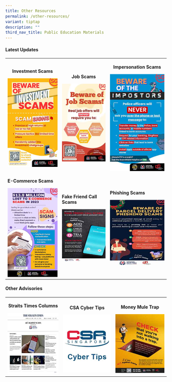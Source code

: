 ```yaml
---
title: Other Resources
permalink: /other-resources/
variant: tiptap
description: ""
third_nav_title: Public Education Materials
---
```

<h4><strong>Latest Updates</strong></h4>
<table style="minWidth: 75px">
<colgroup>
<col>
<col>
<col>
</colgroup>
<tbody>
<tr>
<th rowspan="1" colspan="1">
<p><strong>Investment Scams</strong>
</p><a class="isomer-image-wrapper" href="/files/Public%20Education%20Materials/Investment_Scam.pdf"><img style="width: 100%" height="auto" width="100%" alt="" src="/images/Public Education Materials/Investment_Scam.jpg"></a>
</th>
<th rowspan="1" colspan="1">
<p><strong>Job Scams</strong>
</p><a class="isomer-image-wrapper" href="/files/Public%20Education%20Materials/Job_Scam.pdf"><img style="width: 100%" height="auto" width="100%" alt="" src="/images/Public Education Materials/Job_scam.jpg"></a>
</th>
<th rowspan="1" colspan="1">
<p><strong>Impersonation Scams</strong>
</p><a class="isomer-image-wrapper" href="/files/Public%20Education%20Materials/Impersonation_Scam.pdf"><img style="width: 100%" height="auto" width="100%" alt="" src="/images/Public Education Materials/Impersonation_scam.jpg"></a>
</th>
</tr>
<tr>
<td rowspan="1" colspan="1">
<p><strong>E-Commerce Scams</strong>
</p><a class="isomer-image-wrapper" href="/files/Public%20Education%20Materials/Ecommerce_Scam.pdf"><img style="width: 100%" height="auto" width="100%" alt="" src="/images/Public Education Materials/Ecommerce_scam.jpg"></a>
</td>
<td rowspan="1" colspan="1">
<p><strong>Fake Friend Call Scams</strong>
</p><a class="isomer-image-wrapper" href="/files/Public%20Education%20Materials/Fake_Friend_Call_Scam.pdf"><img style="width: 100%" height="auto" width="100%" alt="" src="/images/Public Education Materials/Fake_Friend_Call_Scam.jpg"></a>
</td>
<td rowspan="1" colspan="1">
<p><strong>Phishing Scams</strong>
</p><a class="isomer-image-wrapper" href="/files/Public%20Education%20Materials/Phishing_Scam.pdf"><img style="width: 100%" height="auto" width="100%" alt="" src="/images/Public Education Materials/Phishing_Scam.jpg"></a>
</td>
</tr>
</tbody>
</table>
<h4><strong>Other Advisories</strong></h4>
<table style="minWidth: 75px">
<colgroup>
<col>
<col>
<col>
</colgroup>
<tbody>
<tr>
<th rowspan="1" colspan="1">
<p>Straits Times Columns</p><a class="isomer-image-wrapper" href="/st-columns/"><img style="width: 100%" height="auto" width="100%" alt="" src="/images/ST Article/st_col.jpg"></a>
</th>
<th rowspan="1" colspan="1">
<p>CSA Cyber Tips</p><a class="isomer-image-wrapper" href="/csa-cyber-tips/"><img style="width: 100%" height="auto" width="100%" alt="" src="/images/Public Education Materials/CSA Cyber Tips/CSA_logo.jpg"></a>
</th>
<th rowspan="1" colspan="1">
<p>Money Mule Trap</p><a class="isomer-image-wrapper" href="/files/Public%20Education%20Materials/Money_Mule.pdf"><img style="width: 100%" height="auto" width="100%" alt="" src="/images/Public Education Materials/Money_Mule.jpg"></a>
</th>
</tr>
</tbody>
</table>
<p></p>